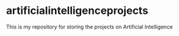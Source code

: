 # artificialintelligenceprojects
This is my repository for storing the projects on Artificial Intelligence
